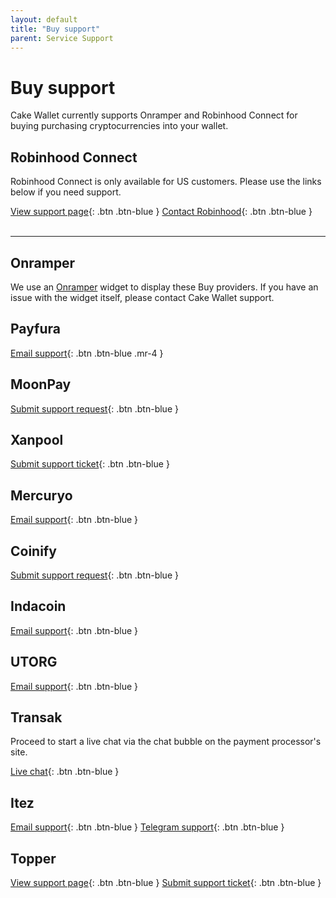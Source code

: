 ```yaml
---
layout: default
title: "Buy support"
parent: Service Support
---
```


# Buy support

Cake Wallet currently supports Onramper and Robinhood Connect for buying purchasing cryptocurrencies into your wallet.

## Robinhood Connect

Robinhood Connect is only available for US customers. Please use the links below if you need support.

[View support page](https://robinhood.com/us/en/support/){: .btn .btn-blue }
[Contact Robinhood](https://robinhood.com/contact){: .btn .btn-blue }
<br /><br/>
________________________________________________________________________________________________________________________________________________

## Onramper

We use an [Onramper](https://onramper.com) widget to display these Buy providers. If you have an issue with the widget itself, please contact Cake Wallet support.

## Payfura

[Email support](mailto:team@payfura.com){: .btn .btn-blue .mr-4 }

## MoonPay

[Submit support request](https://support.moonpay.com/hc/en-gb/requests/new){: .btn .btn-blue }

## Xanpool

[Submit support ticket](https://xanpool.com/en/help/contact-us){: .btn .btn-blue }

## Mercuryo

[Email support](mailto:support@mercuryo.io){: .btn .btn-blue }

## Coinify

[Submit support request](https://help.coinify.com/hc/en-us/requests/new){: .btn .btn-blue }

## Indacoin

[Email support](mailto:support@indacoin.com){: .btn .btn-blue }

## UTORG

[Email support](mailto:support@utorg.pro){: .btn .btn-blue }

## Transak

Proceed to start a live chat via the chat bubble on the payment processor's site.

[Live chat](https://support.transak.com/){: .btn .btn-blue } 

## Itez

[Email support](mailto:support@itez.com){: .btn .btn-blue }
[Telegram support](https://t.me/itezsupport){: .btn .btn-blue }

## Topper

[View support page](https://support.topperpay.com/hc/en-us){: .btn .btn-blue }
[Submit support ticket](https://support.topperpay.com/hc/en-us/requests/new){: .btn .btn-blue }